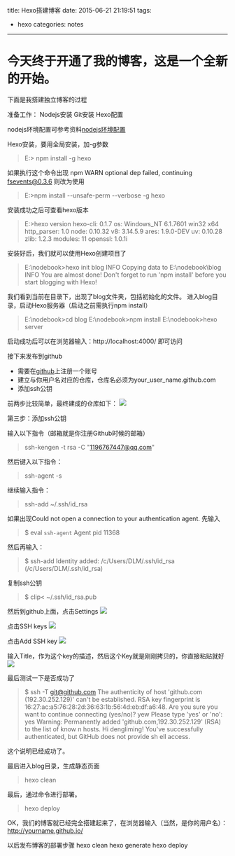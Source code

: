 title: Hexo搭建博客
date: 2015-06-21 21:19:51
tags:
- hexo
categories: notes

---

# 今天终于开通了我的博客，这是一个全新的开始。

下面是我搭建独立博客的过程

准备工作：
Nodejs安装
Git安装
Hexo配置

nodejs环境配置可参考资料[nodejs环境配置](http://www.cnblogs.com/bicabo/p/3630777.html)

Hexo安装，要用全局安装，加-g参数

> E:\> npm install -g hexo

如果执行这个命令出现
npm WARN optional dep failed, continuing fsevents@0.3.6
则改为使用
>  E:\>npm install --unsafe-perm --verbose -g hexo

安装成功之后可查看hexo版本

> E:\>hexo version
hexo-cli: 0.1.7
os: Windows_NT 6.1.7601 win32 x64
http_parser: 1.0
node: 0.10.32
v8: 3.14.5.9
ares: 1.9.0-DEV
uv: 0.10.28
zlib: 1.2.3
modules: 11
openssl: 1.0.1i

安装好后，我们就可以使用Hexo创建项目了

> E:\nodebook>hexo init blog
INFO  Copying data to E:\nodebook\blog
INFO  You are almost done! Don't forget to run 'npm install' before you start blogging with Hexo!


我们看到当前在目录下，出现了blog文件夹，包括初始化的文件。
进入blog目录，启动Hexo服务器（启动之前需执行npm install）

> E:\nodebook>cd blog
>  E:\nodebook>npm install
> E:\nodebook>hexo server


启动成功后可以在浏览器输入：http://localhost:4000/ 即可访问

接下来发布到github

 - 需要在[github](https://github.com/)上注册一个账号
 - 建立与你用户名对应的仓库，仓库名必须为your_user_name.github.com
 - 添加ssh公钥

 前两步比较简单，最终建成的仓库如下：
 ![](http://7xjw47.com1.z0.glb.clouddn.com/201506215.png)

第三步：添加ssh公钥

输入以下指令（邮箱就是你注册Github时候的邮箱）

> ssh-kengen -t rsa -C "1196767447@qq.com"


然后键入以下指令：

> ssh-agent -s

继续输入指令：

> ssh-add ~/.ssh/id_rsa

如果出现Could not open a connection to your authentication agent.
先输入

> $ eval `ssh-agent`
Agent pid 11368

然后再输入：

> $ ssh-add
Identity added: /c/Users/DLM/.ssh/id_rsa (/c/Users/DLM/.ssh/id_rsa)

复制ssh公钥

> $ clip< ~/.ssh/id_rsa.pub

然后到github上面，点击Settings
![](http://7xjw47.com1.z0.glb.clouddn.com/201506211.png)

点击SSH keys
![](http://7xjw47.com1.z0.glb.clouddn.com/201506212.jpg)

点击Add SSH key
![](http://7xjw47.com1.z0.glb.clouddn.com/201506213.png)

输入Title，作为这个key的描述，然后这个Key就是刚刚拷贝的，你直接粘贴就好
![](http://7xjw47.com1.z0.glb.clouddn.com/201506214.png)

最后测试一下是否成功了

> $ ssh -T git@github.com
The authenticity of host 'github.com (192.30.252.129)' can't be established.
RSA key fingerprint is 16:27:ac:a5:76:28:2d:36:63:1b:56:4d:eb:df:a6:48.
Are you sure you want to continue connecting (yes/no)? yew
Please type 'yes' or 'no': yes
Warning: Permanently added 'github.com,192.30.252.129' (RSA) to the list of know
n hosts.
Hi dengliming! You've successfully authenticated, but GitHub does not provide sh
ell access.

这个说明已经成功了。


最后进入blog目录，生成静态页面

> hexo clean

最后，通过命令进行部署。

> hexo deploy


OK，我们的博客就已经完全搭建起来了，在浏览器输入（当然，是你的用户名）：
http://yourname.github.io/


以后发布博客的部署步骤
hexo clean
hexo generate
hexo deploy